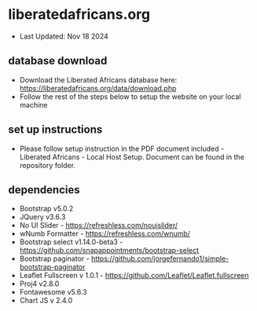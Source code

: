# liberatedafricans.org
- Last Updated: Nov 18 2024

## database download 
- Download the Liberated Africans database here: https://liberatedafricans.org/data/download.php 
- Follow the rest of the steps below to setup the website on your local machine 

## set up instructions
- Please follow setup instruction in the PDF document included - Liberated Africans - Local Host Setup. Document can be found in the repository folder. 

## dependencies
- Bootstrap v5.0.2
- JQuery v3.6.3
- No UI Slider - https://refreshless.com/nouislider/ 
- wNumb Formatter - https://refreshless.com/wnumb/
- Bootstrap select v1.14.0-beta3 - https://github.com/snapappointments/bootstrap-select 
- Bootstrap paginator - https://github.com/jorgefernando1/simple-bootstrap-paginator
- Leaflet Fullscreen v 1.0.1 - https://github.com/Leaflet/Leaflet.fullscreen 
- Proj4 v2.8.0 
- Fontawesome v5.6.3
- Chart JS v 2.4.0
